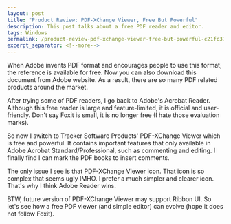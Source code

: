 ```yaml
---
layout: post
title: "Product Review: PDF-XChange Viewer, Free But Powerful"
description: This post talks about a free PDF reader and editor.
tags: Windows
permalink: /product-review-pdf-xchange-viewer-free-but-powerful-c21fc3722e57
excerpt_separator: <!--more-->
---
```

When Adobe invents PDF format and encourages people to use this format, the reference is available for free. Now you can also download this document from Adobe website. As a result, there are so many PDF related products around the market.
<!--more-->

After trying some of PDF readers, I go back to Adobe's Acrobat Reader. Although this free reader is large and feature-limited, it is official and user-friendly. Don't say Foxit is small, it is no longer free (I hate those evaluation marks).

So now I switch to Tracker Software Products' PDF-XChange Viewer which is free and powerful. It contains important features that only available in Adobe Acrobat Standard/Professional, such as commenting and editing. I finally find I can mark the PDF books to insert comments.

The only issue I see is that PDF-XChange Viewer icon. That icon is so complex that seems ugly IMHO. I prefer a much simpler and clearer icon. That's why I think Adobe Reader wins.

BTW, future version of PDF-XChange Viewer may support Ribbon UI. So let's see how a free PDF viewer (and simple editor) can evolve (hope it does not follow Foxit).
